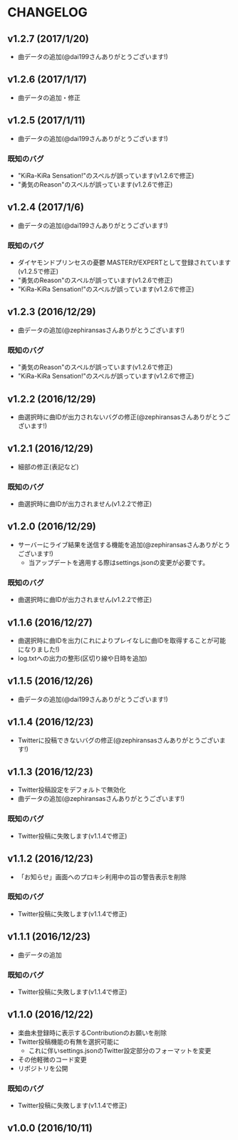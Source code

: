 # CHANGELOG

## v1.2.7 (2017/1/20)

* 曲データの追加(@dai199さんありがとうございます!)

## v1.2.6 (2017/1/17)

* 曲データの追加・修正

## v1.2.5 (2017/1/11)

* 曲データの追加(@dai199さんありがとうございます!)

### 既知のバグ

* "KiRa-KiRa Sensation!"のスペルが誤っています(v1.2.6で修正)
* "勇気のReason"のスペルが誤っています(v1.2.6で修正)

## v1.2.4 (2017/1/6)

* 曲データの追加(@dai199さんありがとうございます!)

### 既知のバグ

* ダイヤモンドプリンセスの憂鬱 MASTERがEXPERTとして登録されています(v1.2.5で修正)
* "勇気のReason"のスペルが誤っています(v1.2.6で修正)
* "KiRa-KiRa Sensation!"のスペルが誤っています(v1.2.6で修正)

## v1.2.3 (2016/12/29)

* 曲データの追加(@zephiransasさんありがとうございます!)

### 既知のバグ

* "勇気のReason"のスペルが誤っています(v1.2.6で修正)
* "KiRa-KiRa Sensation!"のスペルが誤っています(v1.2.6で修正)

## v1.2.2 (2016/12/29)

* 曲選択時に曲IDが出力されないバグの修正(@zephiransasさんありがとうございます!)

## v1.2.1 (2016/12/29)

* 細部の修正(表記など)

### 既知のバグ

* 曲選択時に曲IDが出力されません(v1.2.2で修正)

## v1.2.0 (2016/12/29)

* サーバーにライブ結果を送信する機能を追加(@zephiransasさんありがとうございます!)
    * 当アップデートを適用する際はsettings.jsonの変更が必要です。

### 既知のバグ

* 曲選択時に曲IDが出力されません(v1.2.2で修正)

## v1.1.6 (2016/12/27)

* 曲選択時に曲IDを出力(これによりプレイなしに曲IDを取得することが可能になりました!)
* log.txtへの出力の整形(区切り線や日時を追加)

## v1.1.5 (2016/12/26)

* 曲データの追加(@dai199さんありがとうございます!)

## v1.1.4 (2016/12/23)

* Twitterに投稿できないバグの修正(@zephiransasさんありがとうございます!)

## v1.1.3 (2016/12/23)

* Twitter投稿設定をデフォルトで無効化
* 曲データの追加(@zephiransasさんありがとうございます!)

### 既知のバグ

* Twitter投稿に失敗します(v1.1.4で修正)

## v1.1.2 (2016/12/23)

* 「お知らせ」画面へのプロキシ利用中の旨の警告表示を削除

### 既知のバグ

* Twitter投稿に失敗します(v1.1.4で修正)

## v1.1.1 (2016/12/23)

* 曲データの追加

### 既知のバグ

* Twitter投稿に失敗します(v1.1.4で修正)

## v1.1.0 (2016/12/22)

* 楽曲未登録時に表示するContributionのお願いを削除
* Twitter投稿機能の有無を選択可能に
    * これに伴いsettings.jsonのTwitter設定部分のフォーマットを変更
* その他軽微のコード変更
* リポジトリを公開

### 既知のバグ

* Twitter投稿に失敗します(v1.1.4で修正)

## v1.0.0 (2016/10/11)
